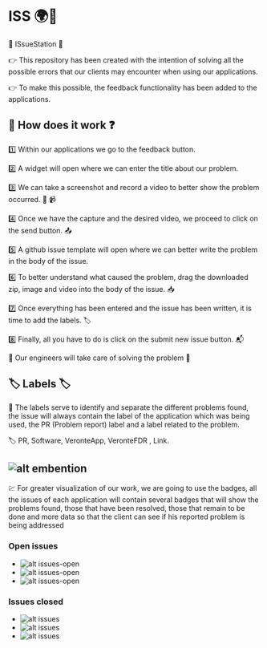 # ISS 🌍📮

🚀 ISsueStation 🚀 

👉 This repository has been created with the intention of solving all the possible errors that our clients may encounter when using our applications.

👉 To make this possible, the feedback functionality has been added to the applications.

## 🧾 How does it work ❓

1️⃣ Within our applications we go to the feedback button.

2️⃣ A widget will open where we can enter the title about our problem.

3️⃣ We can take a screenshot and record a video to better show the problem occurred. 📸 📹

4️⃣ Once we have the capture and the desired video, we proceed to click on the send button. 📤

5️⃣ A github issue template will open where we can better write the problem in the body of the issue.

6️⃣ To better understand what caused the problem, drag the downloaded zip, image and video into the body of the issue. 📥

7️⃣ Once everything has been entered and the issue has been written, it is time to add the labels. 🏷️

8️⃣ Finally, all you have to do is click on the submit new issue button. 📬

🌟 Our engineers will take care of solving the problem 🌟



## 🏷️ Labels 🏷️

📝 The labels serve to identify and separate the different problems found, the issue will always contain the label of the application which was being used, 
    the PR (Problem report) label and a label related to the problem.

🏷️ PR, Software, VeronteApp, VeronteFDR , Link.



## ![alt embention](https://img.shields.io/static/v1?label=Badges&message=Embention&color=green&style=for-the-badge)

💹 For greater visualization of our work, we are going to use the badges, all the issues of each application will contain several badges that will show the problems found, those that have been resolved, those that remain to be done and more data so that the client can see if his reported problem is being addressed

### Open issues

* ![alt issues-open](https://img.shields.io/github/issues/embention/ISS/VeronteApp?color=blue&label=ISS%2FVeronteApp&logo=github&style=for-the-badge)
* ![alt issues-open](https://img.shields.io/github/issues/embention/ISS/VeronteFDR?color=blue&label=ISS%2FVeronteFDR&logo=github&style=for-the-badge)
* ![alt issues-open](https://img.shields.io/github/issues/embention/ISS/VeronteLink?color=blue&label=ISS%2FVeronteLink&logo=github&style=for-the-badge)

### Issues closed
  
* ![alt issues](https://img.shields.io/github/issues-closed/embention/ISS/VeronteApp?label=ISS%2FVeronteApp%20&logo=github&style=for-the-badge) 
* ![alt issues](https://img.shields.io/github/issues-closed/embention/ISS/VeronteFDR?label=ISS%2FVeronteFDR%20&logo=github&style=for-the-badge)
* ![alt issues](https://img.shields.io/github/issues-closed/embention/ISS/VeronteLink?label=ISS%2FVeronteLink%20&logo=github&style=for-the-badge)
